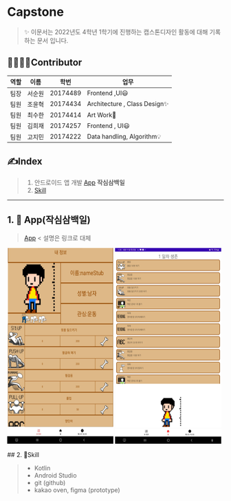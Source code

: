 
Capstone
===

> ✨ 이문서는 2022년도 4학년 1학기에 진행하는 캡스톤디자인 활동에 대해 기록하는 문서 입니다.


👨‍👨‍👧‍👦Contributor
---
|역할|이름|학번|업무|
|--|--|--|--|
|팀장|서순원|20174489| Frontend ,UI😃 |
|팀원|조윤혁|20174434| Architecture , Class Design✨ |
|팀원|최수한|20174414| Art Work🎨 |
|팀원|김희재|20174257| Frontend , UI😃 |
|팀원|고지민|20174222| Data handling, Algorithm💡 |


## ✍️Index

> 1. 안드로이드 앱 개발 [App](https://verdant-result-e1b.notion.site/83b388037b7343be88a792b7d06983fe) **작심삼백일**
> 2. [Skill](#Skill)
----
## 1. 📱 App(작심삼백일)

> 
> [App](https://excessive-onyx-7ef.notion.site/22-03-24-444d531edf074ab69d0f0b42092ef977) < 설명은 링크로 대체
<p>
    <img src="img/sample_img2.png" width="49%" height="455">
    <img src="img/sample_img1.png" width="49%" height="455">
</p>
## 2. 📖Skill

> * Kotlin
> * Android Studio
> * git (github)
> * kakao oven, figma (prototype)
> 